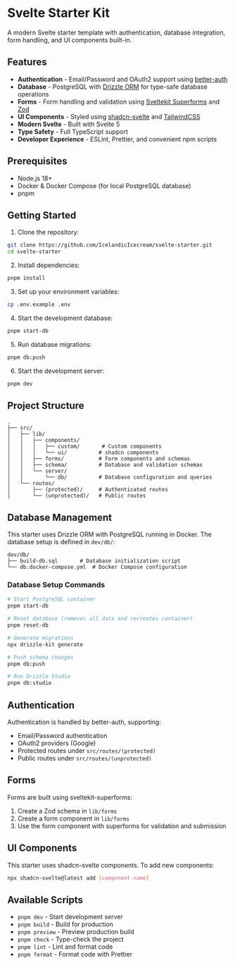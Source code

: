 # Svelte Starter Kit

A modern Svelte starter template with authentication, database integration, form handling, and UI components built-in.

## Features

- **Authentication** - Email/Password and OAuth2 support using [better-auth](https://www.better-auth.com/)
- **Database** - PostgreSQL with [Drizzle ORM](https://orm.drizzle.team/) for type-safe database operations
- **Forms** - Form handling and validation using [Sveltekit Superforms](https://superforms.rocks/) and [Zod](https://zod.dev/)
- **UI Components** - Styled using [shadcn-svelte](https://next.shadcn-svelte.com/) and [TailwindCSS](https://tailwindcss.com/)
- **Modern Svelte** - Built with Svelte 5
- **Type Safety** - Full TypeScript support
- **Developer Experience** - ESLint, Prettier, and convenient npm scripts

## Prerequisites

- Node.js 18+
- Docker & Docker Compose (for local PostgreSQL database)
- pnpm

## Getting Started

1. Clone the repository:

```bash
git clone https://github.com/IcelandicIcecream/svelte-starter.git
cd svelte-starter
```

2. Install dependencies:

```bash
pnpm install
```

3. Set up your environment variables:

```bash
cp .env.example .env
```

4. Start the development database:

```bash
pnpm start-db
```

5. Run database migrations:

```bash
pnpm db:push
```

6. Start the development server:

```bash
pnpm dev
```

## Project Structure

```
.
├── src/
│   ├── lib/
│   │   ├── components/
│   │   │   ├── custom/       # Custom components
│   │   │   └── ui/          # shadcn components
│   │   ├── forms/           # Form components and schemas
│   │   ├── schema/          # Database and validation schemas
│   │   └── server/
│   │       └── db/          # Database configuration and queries
│   └── routes/
│       ├── (protected)/     # Authenticated routes
│       └── (unprotected)/   # Public routes
```

## Database Management

This starter uses Drizzle ORM with PostgreSQL running in Docker. The database setup is defined in `dev/db/`:

```
dev/db/
├── build-db.sql       # Database initialization script
└── db.docker-compose.yml  # Docker Compose configuration
```

### Database Setup Commands

```bash
# Start PostgreSQL container
pnpm start-db

# Reset database (removes all data and recreates container)
pnpm reset-db

# Generate migrations
npx drizzle-kit generate

# Push schema changes
pnpm db:push

# Run Drizzle Studio
pnpm db:studio
```

## Authentication

Authentication is handled by better-auth, supporting:

- Email/Password authentication
- OAuth2 providers (Google)
- Protected routes under `src/routes/(protected)`
- Public routes under `src/routes/(unprotected)`

## Forms

Forms are built using sveltekit-superforms:

1. Create a Zod schema in `lib/forms`
2. Create a form component in `lib/forms`
3. Use the form component with superforms for validation and submission

## UI Components

This starter uses shadcn-svelte components. To add new components:

```bash
npx shadcn-svelte@latest add [component-name]
```

## Available Scripts

- `pnpm dev` - Start development server
- `pnpm build` - Build for production
- `pnpm preview` - Preview production build
- `pnpm check` - Type-check the project
- `pnpm lint` - Lint and format code
- `pnpm format` - Format code with Prettier
